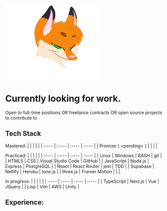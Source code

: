 <a href="https://www.deviantart.com/uta4774/art/Fox-Gif-First-Animation-626493129" target="_blank">
<img src="./foxy.gif" alt="foxy gif" width="300px" title="Not my art. Click to redirect to the artist's DeviartArt page." />
</a>

# Currently looking for work.
Open to full-time positions OR freelance contracts OR open source projects to contribute to

## Tech Stack

Mastered:
|  |  |  |  |
| :---- | :---- | :---- | :---- |
| Promise { \<pending> } |  |  |  |

Practiced:
|  |  |  |  |
| :---- | :---- | :---- | :---- |
| Linux | Windows | BASH | git |
| HTML5 | CSS | Visual Studio Code | GitHub |
| JavaScript | Node.js | Express | PostgreSQL |
| React | React Router | jest | TDD |
| Supabase | Netlify | Heroku | tone.js |
| three.js | Framer Motion |  |  |

In progress: 
|  |  |  |  |
| :---- | :---- | :---- | :---- |
| TypeScript | Next.js | Vue | JQuery |
| Lisp | Vim | AWS | Unity |

## Experience:
